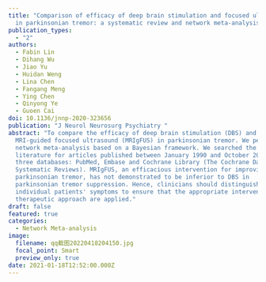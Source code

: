 ```yaml
---
title: "Comparison of efficacy of deep brain stimulation and focused ultrasound
  in parkinsonian tremor: a systematic review and network meta-analysis"
publication_types:
  - "2"
authors:
  - Fabin Lin
  - Dihang Wu
  - Jiao Yu
  - Huidan Weng
  - Lina Chen
  - Fangang Meng
  - Ying Chen
  - Qinyong Ye
  - Guoen Cai
doi: 10.1136/jnnp-2020-323656
publication: "J Neurol Neurosurg Psychiatry "
abstract: "To compare the efficacy of deep brain stimulation (DBS) and
  MRI-guided focused ultrasound (MRIgFUS) in parkinsonian tremor. We performed a
  network meta-analysis based on a Bayesian framework. We searched the
  literature for articles published between January 1990 and October 2020 using
  three databases: PubMed, Embase and Cochrane Library (The Cochrane Database of
  Systematic Reviews). MRIgFUS, an efficacious intervention for improving
  parkinsonian tremor, has not demonstrated to be inferior to DBS in
  parkinsonian tremor suppression. Hence, clinicians should distinguish
  individual patients' symptoms to ensure that the appropriate intervention and
  therapeutic approach are applied."
draft: false
featured: true
categories:
  - Network Meta-analysis
image:
  filename: qq截图20220418204150.jpg
  focal_point: Smart
  preview_only: true
date: 2021-01-18T12:52:00.000Z
---
```

